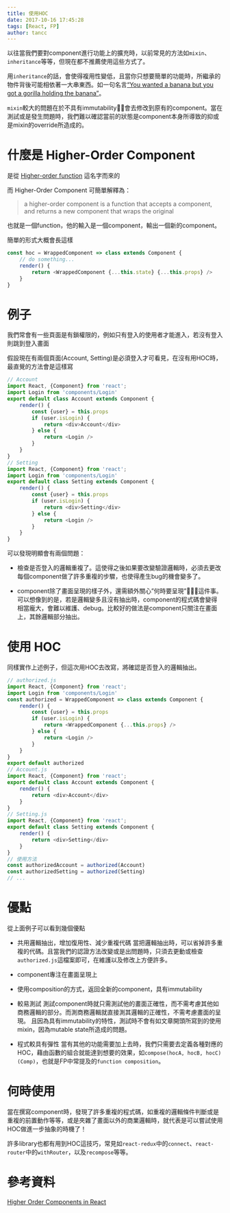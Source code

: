 ```yaml
---
title: 使用HOC
date: 2017-10-16 17:45:28
tags: [React, FP]
author: tancc
---
```


以往當我們要對component進行功能上的擴充時，以前常見的方法如`mixin`、`inheritance`等等，但現在都不推薦使用這些方式了。

用`inheritance`的話，會使得複用性變低，且當你只想要簡單的功能時，所繼承的物件背後可能相依著一大串東西。如一句名言[“You wanted a banana but you got a gorilla holding the banana”](https://www.johndcook.com/blog/2011/07/19/you-wanted-banana/)。

`mixin`較大的問題在於不具有immutability，會去修改到原有的component。當在測試或是發生問題時，我們難以確認當前的狀態是component本身所導致的抑或是mixin的override所造成的。

# 什麼是 Higher-Order Component

是從 [Higher-order function](https://en.wikipedia.org/wiki/Higher-order_function) 這名字而來的

而 Higher-Order Component 可簡單解釋為：

> a higher-order component is a function that accepts a component, and returns a new component that wraps the original

也就是一個function，他的輸入是一個component，輸出一個新的component。

簡單的形式大概會長這樣

```javascript
const hoc = WrappedComponent => class extends Component {
    // do something...
    render() {
        return <WrappedComponent {...this.state} {...this.props} />
    }
}
```

# 例子

我們常會有一些頁面是有鎖權限的，例如只有登入的使用者才能進入，若沒有登入則跳到登入畫面

假設現在有兩個頁面(Account, Setting)是必須登入才可看見，在沒有用HOC時，最直覺的方法會是這樣寫

```javascript
// Account
import React, {Component} from 'react';
import Login from 'components/Login'
export default class Account extends Component {
    render() {
        const {user} = this.props
        if (user.isLogin) {
            return <div>Account</div>
        } else {
            return <Login />
        }
    }
}
// Setting
import React, {Component} from 'react';
import Login from 'components/Login'
export default class Setting extends Component {
    render() {
        const {user} = this.props
        if (user.isLogin) {
            return <div>Setting</div>
        } else {
            return <Login />
        }
    }
}
```

可以發現明顯會有兩個問題：

- 檢查是否登入的邏輯重複了。這使得之後如果要改變驗證邏輯時，必須去更改每個component做了許多重複的步驟，也使得產生bug的機會變多了。

- component除了畫面呈現的樣子外，還需額外關心”何時要呈現”這件事。可以想像到的是，若是邏輯變多且沒有抽出時，component的程式碼會變得相當龐大，會難以維護、debug。比較好的做法是component只關注在畫面上，其餘邏輯部分抽出。

# 使用 HOC

同樣實作上述例子，但這次用HOC去改寫，將確認是否登入的邏輯抽出。

```javascript
// authorized.js
import React, {Component} from 'react';
import Login from 'components/Login'
const authorized = WrappedComponent => class extends Component {
    render() {
        const {user} = this.props
        if (user.isLogin) {
            return <WrappedComponent {...this.props} />
        } else {
            return <Login />
        }
    }
}
export default authorized
// Account.js
import React, {Component} from 'react';
export default class Account extends Component {
    render() {
        return <div>Account</div>
    }
}
// Setting.js
import React, {Component} from 'react';
export default class Setting extends Component {
    render() {
        return <div>Setting</div>
    }
}
// 使用方法
const authorizedAccount = authorized(Account)
const authorizedSetting = authorized(Setting)
// ...
```

# 優點

從上面例子可以看到幾個優點

- 共用邏輯抽出，增加復用性、減少重複代碼
當把邏輯抽出時，可以省掉許多重複的代碼。且當我們的認證方法改變或是出問題時，只須去更動或檢查`authorized.js`這檔案即可，在維護以及修改上方便許多。

- component專注在畫面呈現上

- 使用composition的方式，返回全新的component，具有immutability
- 較易測試
測試component時就只需測試他的畫面正確性，而不需考慮其他如商務邏輯的部分。而測商務邏輯就直接測其邏輯的正確性，不需考慮畫面的呈現。
且因為具有immutability的特性，測試時不會有如文章開頭所寫到的使用mixin，因為mutable state所造成的問題。

- 程式較具有彈性
當有其他的功能需要加上去時，我們只需要去定義各種對應的HOC，藉由函數的組合就能達到想要的效果，如`compose(hocA, hocB, hocC)(Comp)`，也就是FP中常提及的`function composition`。

# 何時使用
當在撰寫component時，發現了許多重複的程式碼，如重複的邏輯條件判斷或是重複的前置動作等等，或是夾雜了畫面以外的商業邏輯時，就代表是可以嘗試使用HOC做進一步抽象的時機了！

許多library也都有用到HOC這技巧，常見如`react-redux`中的`connect`、`react-router`中的`withRouter`，以及`recompose`等等。

# 參考資料

[Higher Order Components in React](https://www.sitepen.com/blog/2017/08/15/higher-order-components-in-react/)